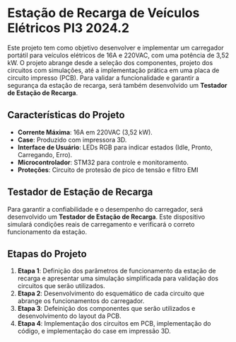 # Estação de Recarga de Veículos Elétricos PI3 2024.2

Este projeto tem como objetivo desenvolver e implementar um carregador portátil para veículos elétricos de 16A e 220VAC, com uma potência de 3,52 kW. O projeto abrange desde a seleção dos componentes, projeto dos circuitos com simulações, até a implementação prática em uma placa de circuito impresso (PCB). Para validar a funcionalidade e garantir a segurança da estação de recarga, será também desenvolvido um **Testador de Estação de Recarga**.

## Características do Projeto
- **Corrente Máxima**: 16A em 220VAC (3,52 kW).
- **Case**: Produzido com impressora 3D.
- **Interface de Usuário**: LEDs RGB para indicar estados (Idle, Pronto, Carregando, Erro).
- **Microcontrolador**: STM32 para controle e monitoramento.
- **Proteções**: Circuito de protesão de pico de tensão e filtro EMI

## Testador de Estação de Recarga
Para garantir a confiabilidade e o desempenho do carregador, será desenvolvido um **Testador de Estação de Recarga**. Este dispositivo simulará condições reais de carregamento e verificará o correto funcionamento da estação.

## Etapas do Projeto
1. **Etapa 1**: Definição dos parâmetros de funcionamento da estação de recarga e apresentar uma simulação simplificada para validação dos circuitos que serão utilizados.
2. **Etapa 2**: Desenvolvimento do esquemático de cada circuito que abrange os funcionamentos do carregador.
3. **Etapa 3**: Defeinição dos componentes que serão utilizados e desenvolvimento do layout da PCB.
4. **Etapa 4**: Implementação dos circuitos em PCB, implementação do código, e implementação do case em impressão 3D.
